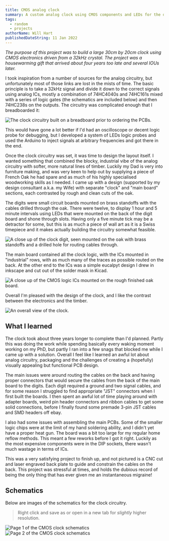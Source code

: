```yaml
---
title: CMOS analog clock
summary: A custom analog clock using CMOS components and LEDs for the digits
tags:
  - random
  - projects
authorName: Will Hart
publishedDateString: 11 Jan 2022
---
```


*The purpose of this project was to build a large 30cm by 20cm clock using CMOS electronics driven from a 32kHz crystal. The project was a housewarming gift that arrived about four years too late and several IOUs later.*

I took inspiration from a number of sources for the analog circuitry, but unfortunately most of those links are lost in the mists of time. The basic principle is to take a 32kHz signal and divide it down to the correct signals using analog ICs, mostly a combination of 74HC4040s and 74HC161s mixed with a series of logic gates (the schematics are included below) and then 74HC238s on the outputs. The circuitry was complicated enough that I breadboarded it:

![The clock circuitry built on a breadboard prior to ordering the PCBs.](/images/cmos_clock/breadboard.png)

This would have gone a lot better if I'd had an oscilloscope or decent logic probe for debugging, but I developed a system of LEDs logic probes and used the Arduino to inject signals at arbitrary frequencies and got there in the end.

Once the clock circuitry was set, it was time to design the layout itself. I wanted something that combined the blocky, industrial vibe of the analog circuitry with softer, more natural lines of timber. Luckily my Dad is very into furniture making, and was very keen to help out by supplying a piece of French Oak he had spare and as much of his highly specialised woodworking skills as I needed. I came up with a design (supported by my design consultant a.k.a. my Wife) with separate "clock" and "main board" sections, each contrasted by rough and clean cuts of the oak.

The digits were small circuit boards mounted on brass standoffs with the cables drilled through the oak. There were twelve, to display 1 hour and 5 minute intervals using LEDs that were mounted on the back of the digit board and shone through slots. Having only a five minute tick may be a detractor for some, but this is as much a piece of wall art as it is a Swiss timepiece and it makes actually building the circuitry somewhat feasible.

![A close up of the clock digit, seen mounted on the oak with brass standoffs and a drilled hole for routing cables through.](/images/cmos_clock/digit.png)

The main board contained all the clock logic, with the ICs mounted in "industrial" rows, with as much many of the traces as possible routed on the back. At the other end to the ICs was a simple eucalpyt design I drew in inkscape and cut out of the solder mask in Kicad.

![A close up of the CMOS logic ICs mounted on the rough finished oak board.](/images/cmos_clock/main_board.png)

Overall I'm pleased with the design of the clock, and I like the contrast between the electronics and the timber.

![An overall view of the clock.](/images/cmos_clock/clock.png)

## What I learned

The clock took about three years longer to complete than I'd planned. Partly this was doing the work while spending basically every waking moment working on my PhD, but partly I ran into a few snags that blocked me while I came up with a solution. Overall I feel like I learned an awful lot about analog circuitry, packaging and the challenges of creating a (hopefully) visually appealing but functional PCB design.

The main issues were around routing the cables on the back and having proper connectors that would secure the cables from the back of the main board to the digits. Each digit required a ground and two signal cables, and for some reason I struggled to find appropriate "JST" connectors when I first built the boards. I then spent an awful lot of time playing around with adapter boards, weird pin header connectors and ribbon cables to get some solid connections, before I finally found some premade 3-pin JST cables and SMD headers off ebay.

I also had some issues with assembling the main PCBs. Some of the smaller logic chips were at the limit of my hand soldering ability, and I didn't yet have a proper heat gun. The board was a bit too large for my regular home reflow methods. This meant a few reworks before I got it right. Luckily as the most expensive components were in the DIP sockets, there wasn't much wastage in terms of ICs.

This was a very satisfying project to finish up, and not pictured is a CNC cut and laser engraved back plate to guide and constrain the cables on the back. This project was stressful at times, and holds the dubious record of being the only thing that has ever given me an instantaneous migraine!

## Schematics

Below are images of the schematics for the clock circuitry.

> Right click and save as or open in a new tab for *slightly* higher resolution.

![Page 1 of the CMOS clock schematics](/images/cmos_clock/schematic_1.png)
![Page 2 of the CMOS clock schematics](/images/cmos_clock/schematic_2.png)
